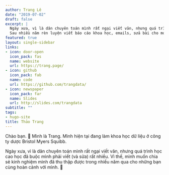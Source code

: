 ```yaml
---
author: Trang Lê
date: "2019-07-02"
draft: false
excerpt: |
  Ngày xưa, vì là dân chuyên toán mình rất ngại viết văn, nhưng quá trình học cao học đã buộc mình phải viết rất nhiều.
  Sau nhiều năm rèn luyện viết báo cáo khoa học, emails, sửa bài cho mọi người, mình đúc kết được vài mẩu kiến thức be bé hi vọng sẽ có ích cho các bạn. :sunflower:
featured: true
layout: single-sidebar
links:
- icon: door-open
  icon_pack: fas
  name: website
  url: https://trang.page/
- icon: github
  icon_pack: fab
  name: code
  url: https://github.com/trangdata/
- icon: newspaper
  icon_pack: far
  name: Slides
  url: http://slides.com/trangdata
subtitle: ""
tags:
- hugo-site
title: Thảo Trang
---
```


Chào bạn. :wave: 
Mình là Trang. Mình hiện tại đang làm khoa học dữ liệu ở công ty dược Bristol Myers Squibb.

Ngày xưa, vì là dân chuyên toán mình rất ngại viết văn, nhưng quá trình học cao học đã buộc mình phải viết (và sửa) rất nhiều.
Vì thế, mình muốn chia sẻ kinh nghiệm mình đã thu thập được trong nhiều năm qua cho những bạn cùng hoàn cảnh với mình. :sunflower:
